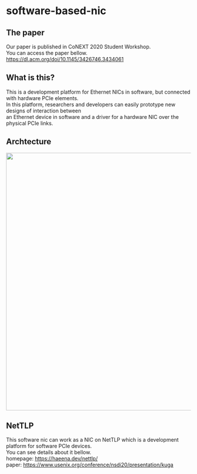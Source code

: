 # software-based-nic

## The paper
Our paper is published in CoNEXT 2020 Student Workshop. <br>
You can access the paper bellow. <br>
https://dl.acm.org/doi/10.1145/3426746.3434061 <br>

## What is this?
This is a development platform for Ethernet NICs in software, but connected with hardware PCIe elements. <br>
In this platform, researchers and developers can easily prototype new designs of interaction between <br>
an Ethernet device in software and a driver for a hardware NIC over the physical PCIe links. <br>

## Archtecture
<img width="700" src="https://github.com/shiibaryu/software-based-nic/blob/master/pic/arch.png">

## NetTLP
This software nic can work as a NIC on NetTLP which is a development platform for software PCIe devices. <br>
You can see details about it bellow. <br>
homepage: https://haeena.dev/nettlp/ <br>
paper: https://www.usenix.org/conference/nsdi20/presentation/kuga

